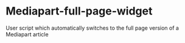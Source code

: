 # Mediapart-full-page-widget
User script which automatically switches to the full page version of a Mediapart article
